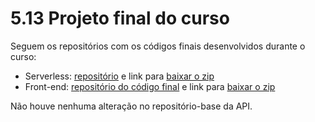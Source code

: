 # 5.13 Projeto final do curso

Seguem os repositórios com os códigos finais desenvolvidos durante o curso:

- Serverless: [repositório](https://github.com/alura-cursos/serverless-framework-2-lambda/tree/aula-4) e link para [baixar o zip](https://github.com/alura-cursos/serverless-framework-2-lambda/archive/refs/heads/aula-4.zip)
- Front-end: [repositório do código final](https://github.com/alura-cursos/2970-serverless-base-front/tree/aula-5) e link para [baixar o zip](https://github.com/alura-cursos/2970-serverless-base-front/archive/refs/heads/aula-5.zip)

Não houve nenhuma alteração no repositório-base da API.